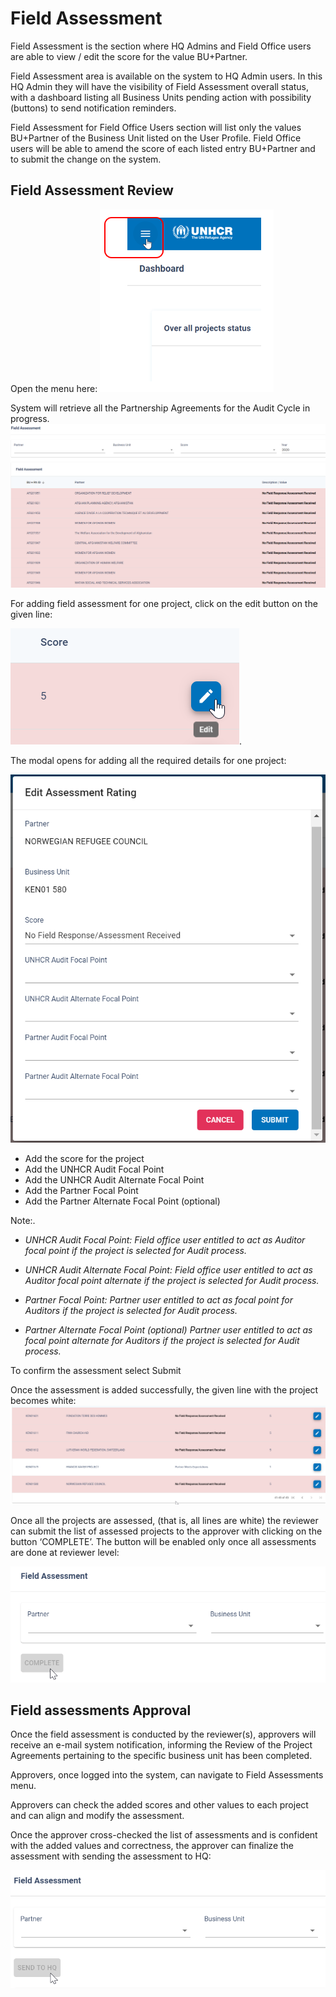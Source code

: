 # Field Assessment

Field Assessment is the section where HQ Admins and Field Office users are able to view / edit the score for the value BU+Partner.

Field Assessment area is available on the system to HQ Admin users. In this HQ Admin they will have the visibility of Field Assessment overall status, with a dashboard listing all Business Units pending action with possibility (buttons) to send notification reminders.

Field Assessment for Field Office Users section will list only the values BU+Partner of the Business Unit listed on the User Profile. Field Office users will be able to amend the score of each listed entry BU+Partner and to submit the change on the system.

## Field Assessment Review

Open the menu here:
![Side menu](img/field-assesment-1.png)

System will retrieve all the Partnership Agreements for the Audit Cycle in progress.
![Projects](img/field-assesment-2.png)

For adding field assessment for one project, click on the edit button on the given line:

![edit button](img/field-assesment-3.png).

The modal opens for adding all the required details for one project:

![Modal](img/field-assesment-4.png)

  - Add the score for the project
  - Add the UNHCR Audit Focal Point
  - Add the UNHCR Audit Alternate Focal Point
  - Add the Partner Focal Point
  - Add the Partner Alternate Focal Point (optional)

Note:.

- *UNHCR Audit Focal Point:
Field office user entitled to act as Auditor focal point if the project is selected for Audit process.*

- *UNHCR Audit Alternate Focal Point:
Field office user entitled to act as Auditor focal point alternate if the project is selected for Audit process.*

- *Partner Focal Point:
Partner user entitled to act as focal point for Auditors if the project is selected for Audit process.*

- *Partner Alternate Focal Point (optional)
Partner user entitled to act as focal point alternate for Auditors if the project is selected for Audit process.*

To confirm the assessment select Submit

Once the assessment is added successfully, the given line with the project becomes white:
![Assessed project](img/field-assesment-6.png)

Once all the projects are assessed, (that is, all lines are white) the reviewer can submit the list of assessed projects to the approver with clicking on the button ‘COMPLETE’. The button will be enabled only once all assessments are done at reviewer level:

![Complete button](img/field-assesment-7.png)

## Field assessments Approval

Once the field assessment is conducted by the reviewer(s), approvers will receive an e-mail system notification, informing the Review of the Project Agreements pertaining to the specific business unit has been completed.

Approvers, once logged into the system, can navigate to Field Assessments menu.

Approvers can check the added scores and other values to each project and can align and modify the assessment.

Once the approver cross-checked the list of assessments and is confident with the added values and correctness, the approver can finalize the assessment with sending the assessment to HQ:

![Send to HQ](img/field-assesment-8.png)
